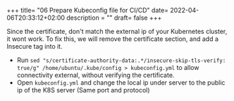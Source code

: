 +++
title= "06 Prepare Kubeconfig file for CI/CD"
date= 2022-04-06T20:33:12+02:00
description = ""
draft= false
+++

Since the certificate, don't match the external ip of your Kubernetes cluster, it wont work.
To fix this, we will remove the certificate section, and add a Insecure tag into it. 

- Run `sed "s/certificate-authority-data:.*/insecure-skip-tls-verify: true/g" /home/ubuntu/.kube/config > kubeconfig.yml` to allow connectivity external, without verifying the certificate.
- Open `kubeconfig.yml` and change the local ip under server to the public ip of the K8S server (Same port and protocol)
